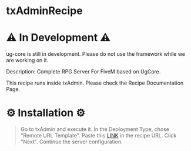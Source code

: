 # txAdminRecipe

# ⚠️ In Development ⚠️
ug-core is still in development. Please do not use the framework while we are working on it.

Description: Complete RPG Server For FiveM based on UgCore.

This recipe runs inside txAdmin. Please check the Recipe Documentation Page.

# ⚙ Installation ⚙
> Go to txAdmin and execute it.
> In the Deployment Type, chose "Remote URL Template".
> Paste this [LINK](https://raw.githubusercontent.com/ugcore-framework/txAdminRecipe/main/UgCore.yaml) in the recipe URL.
> Click "Next".
> Continue the server configuration.